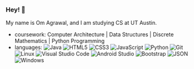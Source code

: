 ### Hey! 👋
My name is Om Agrawal, and I am studying CS at UT Austin. 
- coursework: Computer Architecture | Data Structures | Discrete Mathematics | Python Programming
- languages: 
![Java](https://img.shields.io/badge/-Java-000000?&style=flat&logo=java&logoColor=F05032&labelColor=ffffff)
![HTML5](https://img.shields.io/badge/-HTML5-000000?style=flat&logo=html5&logoColor=ffffff&labelColor=E34F26)
![CSS3](https://img.shields.io/badge/-CSS3-000000?style=flat&logo=css3&logoColor=ffffff&labelColor=1572B6) 
![JavaScript](https://img.shields.io/badge/-JavaScript-000000?style=flat&logo=javascript)
![Python](https://img.shields.io/badge/-Python-000000?style=flat&logo=python)
![Git](https://img.shields.io/badge/-Git-000000?style=flat&logo=git&logoColor=F05032&labelColor=ffffff)
![Linux](https://img.shields.io/badge/-Linux-000000?style=flat&logo=linux&logoColor=F05032&labelColor=ffffff)
![Visual Studio Code](https://img.shields.io/badge/-VSCode-000000?style=flat&logo=visual-studio-code&labelColor=007ACC)
![Android Studio](https://img.shields.io/badge/-AndroidStudio-000000?style=flat&logo=android-studio&labelColor=007ACC)
![Bootstrap](https://img.shields.io/badge/-Bootstrap-000000?style=flat&logo=bootstrap&logoColor=ffffff&labelColor=563D7C)
![JSON](https://img.shields.io/badge/-JSON-000000?style=flat&logo=JSON&logoColor=000000&labelColor=ffffff)
![Windows](https://img.shields.io/badge/-Windows-000000?style=flat&logo=windows&logoColor=ffffff&labelColor=0078D6)

<!-- Advanced Java, Intermediate HTML, Intermediate CSS, Intermediate JavaScript,
Basic Python, Intermediate Git, Intermediate Command Prompt, Advanced Microsoft Visual Studio Code IDE,
Intermediate Android Studio -->


<!--
**oxa5120/oxa5120** is a ✨ _special_ ✨ repository because its `README.md` (this file) appears on your GitHub profile.

Here are some ideas to get you started:

- 🔭 I’m currently working on ...
- 🌱 I’m currently learning ...
- 👯 I’m looking to collaborate on ...
- 🤔 I’m looking for help with ...
- 💬 Ask me about ...
- 📫 How to reach me: ...
- 😄 Pronouns: ...
- ⚡ Fun fact: ...
-->
